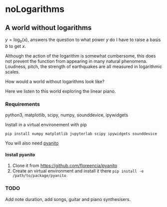 # noLogarithms

## A world without logarithms

$y = \log _b (x)$, answers the question to what power $y$ do I have to raise a basis $b$ to get $x$. 

Although the action of the logarithm is somewhat cumbersome, this does not prevent the function from appearing in many natural phenomena.  
Loudness, pitch, the strength of earthquakes are all measured in logarithmic scales. 

How would a world without logarithms look like? 

Here we listen to this world exploring the linear piano. 

### Requirements

python3, matplotlib, scipy, numpy, sounddevice, ipywidgets

Install in a virtual environement with pip

`pip install numpy matplotlib jupyterlab scipy ipywidgets sounddevice`

You will also need [pyanito](https://github.com/floreencia/pyanito)

#### Install pyanito

1. Clone it from https://github.com/floreencia/pyanito
2. Create an virtual environment and install it there `pip install -e /path/to/package/pyanito`


### TODO

Add note duration,  add songs, guitar and piano synthesisers. 
